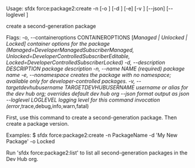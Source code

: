 Usage: sfdx force:package2:create -n <string> [-o <string>] [-d <string>] [-e] [-v <string>] [--json] [--loglevel <string>] 

create a second-generation package

Flags:
 -o, --containeroptions CONTAINEROPTIONS          [*Managed | Unlocked | Locked]
                                                  container options for the
                                                  package
                                                  (Managed=DeveloperManagedSubscriberManaged,
                                                  Unlocked=DeveloperControlledSubscriberEditable,
                                                  Locked=DeveloperControlledSubscriberLocked)
 -d, --description DESCRIPTION                    package description
 -n, --name NAME                                  (required) package name
 -e, --nonamespace                                creates the package with no
                                                  namespace; available only for
                                                  developer-controlled packages.
 -v, --targetdevhubusername TARGETDEVHUBUSERNAME  username or alias for the dev
                                                  hub org; overrides default dev
                                                  hub org
 --json                                           format output as json
 --loglevel LOGLEVEL                              logging level for this command
                                                  invocation
                                                  (error*,trace,debug,info,warn,fatal)

First, use this command to create a second-generation package. Then create a package version.

Examples:
   $ sfdx force:package2:create -n PackageName -d 'My New Package' -o Locked

Run 'sfdx force:package2:list' to list all second-generation packages in the Dev Hub org.

